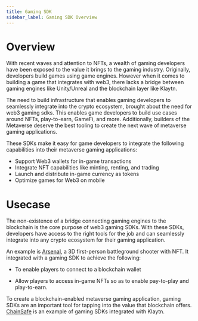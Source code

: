 ```yaml
---
title: Gaming SDK
sidebar_label: Gaming SDK Overview
---
```


# Overview <a id="Gaming SDK Overview"></a>

With recent waves and attention to NFTs, a wealth of gaming developers have been exposed to the value it brings to the gaming industry. Originally, developers build games using game engines. However when it comes to building a game that integrates with web3, there lacks a bridge between gaming engines like Unity/Unreal and the blockchain layer like Klaytn. 

The need to build infrastructure that enables gaming developers to seamlessly integrate into the crypto ecosystem, brought about the need for web3 gaming sdks. This enables game developers to build use cases around NFTs, play-to-earn, GameFi, and more. Additionally, builders of the Metaverse deserve the best tooling to create the next wave of metaverse gaming applications.

These SDKs make it easy for game developers to integrate the following capabilities into their metaverse gaming applications:

* Support Web3 wallets for in-game transactions
* Integrate NFT capabilities like minting, renting, and trading
* Launch and distribute in-game currency as tokens
* Optimize games for Web3 on mobile

# Usecase <a id="Gaming SDK Usecase"></a>
The non-existence of a bridge connecting gaming engines to the blockchain is the core purpose of web3 gaming SDKs. With these SDKs, developers have access to the right tools for the job and can seamlessly integrate into any crypto ecosystem for their gaming application.

An example is [Arsenal](https://arsenal.fabwelt.com/), a 3D first-person battleground shooter with NFT. It integrated with a gaming SDK to achieve the following:

* To enable players to connect to a blockchain wallet
 
* Allow players to access in-game NFTs so as to enable pay-to-play and play-to-earn.

To create a blockchain-enabled metaverse gaming application, gaming SDKs are an important tool for tapping into the value that blockchain offers. [ChainSafe](https://docs.gaming.chainsafe.io/) is an example of gaming SDKs integrated with Klaytn.




